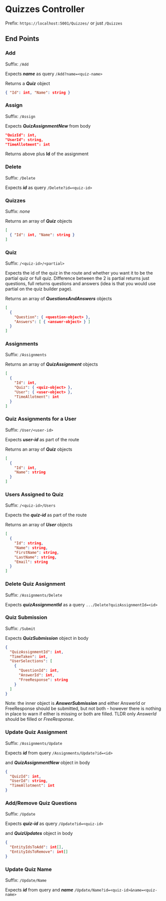 # Quizzes Controller

Prefix: `https://localhost:5001/Quizzes/` or just `/Quizzes`

## End Points

### Add

Suffix: `/Add`

Expects **_name_** as query `/Add?name=<quiz-name>`

Returns a **_Quiz_** object
```json
{ "Id": int, "Name": string }
```

### Assign

Suffix: `/Assign`

Expects **_QuizAssignmentNew_** from body

```json
"QuizId": int,
"UserId": string,
"TimeAllotment": int
```

Returns above plus **Id** of the assignment

### Delete

Suffix: `/Delete`

Expects **_id_** as query `/Delete?id=<quiz-id>`

### Quizzes

Suffix: _none_

Returns an array of **_Quiz_** objects
```json
[
  { "Id": int, "Name": string }
]
```

### Quiz

Suffix: `/<quiz-id>/<partial>`

Expects the id of the quiz in the route and whether you want it to be the partial quiz or full quiz. Difference between the 2 is partial returns just questions, full returns questions and answers (idea is that you would use partial on the quiz builder page).

Returns an array of **_QuestionsAndAnswers_** objects
```json
[
  {
    "Question": { <question-object> },
    "Answers": [ { <answer-object> } ]
  }
]
```

### Assignments

Suffix: `/Assignments`

Returns an array of **_QuizAssignment_** objects
```json
[
  {
    "Id": int,
    "Quiz": { <quiz-object> },
    "User": { <user-object> },
    "TimeAllotment": int
  }
]
```

### Quiz Assignments for a User

Suffix: `/User/<user-id>`

Expects **_user-id_** as part of the route

Returns an array of **_Quiz_** objects
```json
[
  {
    "Id": int,
    "Name": string
  }
]
```

### Users Assigned to Quiz

Suffix: `/<quiz-id>/Users`

Expects the **_quiz-id_** as part of the route

Returns an array of **_User_** objects
```json
[
  {
    "Id": string,
    "Name": string,
    "FirstName": string,
    "LastName": string,
    "Email": string
  }
]
```

### Delete Quiz Assignment

Suffix: `/Assignments/Delete`

Expects **_quizAssignmentId_** as a query `.../Delete?quizAssignmentId=<id>`

### Quiz Submission

Suffix: `/Submit`

Expects **_QuizSubmission_** object in body
```json
{
  "QuizAssignmentId": int,
  "TimeTaken": int,
  "UserSelections": [
    {
      "QuestionId": int,
      "AnswerId": int,
      "FreeResponse": string
    }
  ]
}
```

Note: the inner object is **_AnswerSubmission_** and either AnswerId or FreeResponse should be submitted, but not both - however there is nothing in place to warn if either is missing or both are filled. TLDR only _AnswerId_ should be filled or _FreeResponse_.

### Update Quiz Assignment

Suffix: `/Assignments/Update`

Expects **_id_** from query `/Assignments/Update?id=<id>`

and **_QuizAssignmentNew_** object in body
```json
{
  "QuizId": int,
  "UserId": string,
  "TimeAllotment": int
}
```

### Add/Remove Quiz Questions

Suffix: `/Update`

Expects **_quiz-id_** as query `/Update?id=<quiz-id>`

and **_QuizUpdates_** object in body
```json
{
  "EntityIdsToAdd": int[],
  "EntityIdsToRemove": int[]
}
```

### Update Quiz Name

Suffix: `/Update/Name`

Expects **_id_** from query and **_name_** `/Update/Name?id=<quiz-id>&name=<quiz-name>`
